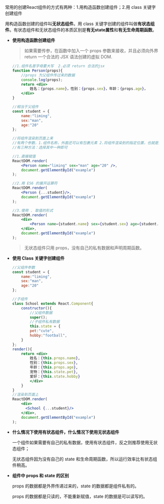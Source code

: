 常用的创建React组件的方式有两种：1.用构造函数创建组件；2.用 class 关键字创建组件

用构造函数创建的组件叫**无状态组件**。用 class 关键字创建的组件叫做**有状态组件**。有状态组件和无状态组件的本质区别是**有无state属性**和**有无生命周期函数**。

- **使用构造函数创建组件**

  > 如果需要传参，在函数中加入一个 props 参数来接收，并且必须向外界 return 一个合法的 JSX 语法创建的虚拟 DOM.

  ```jsx
  //1.组件名首字母要大写  2.必须 return 合法的jsx  
  function Person(props){
      //props 为父组件传过来的数据
      console.log(props);
      return <div>
          姓名：{props.name}，性别：{props.sex}，年龄：{props.age}，
      </div>
  }
  
  //相当于父组件
  const student = {
      name:"liming",
      sex:"man",
      age:"20"
  };
  
  //将组件渲染到页面上来
  //有两个参数，1.组件名称，外面还可以有包裹元素 2.将组件渲染到的指定位置，也就是指定的 DOM 元素上
  //有三种方法：选择其中一种即可
  
  //1.直接赋值
  ReactDOM.render(
      <Person name="liming" sex="man" age="20" />,
      document.getElementById("example")
  );
  
  //2.用 ES6 的展开运算符
  ReactDOM.render(
      <Person {...student}/>,
      document.getElementById("example")
  );
  
  //3.使用 . 取值的形式
  ReactDOM.render(
      <div>
          <Person name={student.name} sex={student.sex} age={student.age}/>
      </div>,
      document.getElementById("example")
  );
  
  ```

  > 无状态组件只用 props，没有自己的私有数据和声明周期函数。

- **使用 Class 关键字创建组件**

  ```jsx
  //父组件参数
  const student = {
      name:"liming",
      sex:"man",
      age:"20"
  };
  
  //子组件
  class School extends React.Component{
      constructor(){
          //父组件数据
          super();
          //子组件私有数据
          this.state = {
          pet:"cute",
          hobby:"football",
      }
  };
  render(){
      return <div>
          姓名：{this.props.name},
          性别：{this.props.sex},
          年龄：{this.props.age},
          宠物：{this.state.pet},
          爱好：{this.state.hobby}
          </div>
      }
  }
  //渲染到页面上
  ReactDOM.render(
      <div>
      	<School {...student}/>
      </div>,
      document.getElementById("example")
  );
  ```

- **什么情况下使用有状态组件，什么情况下使用无状态组件**

  一个组件如果需要有自己的私有数据，使用有状态组件，反之则推荐使用无状态组件；

  无状态组件因为没有自己的 state 和生命周期函数，所以运行效率比有状态组件稍高。

- **组件中 props 和 state 的区别**

  props 的数据都是外界传递过来的，state 的数据都是组件私有的。

  props 的数据都是只读的，不能重新赋值，state 的数据是可以读写的。

